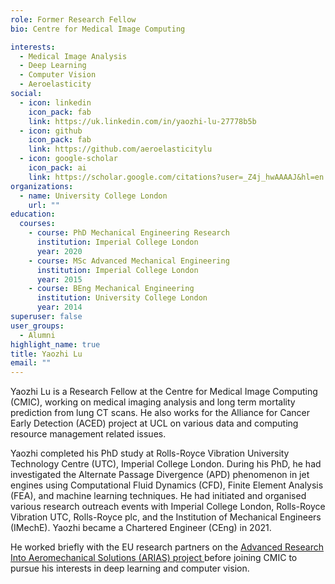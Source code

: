 ```yaml
---
role: Former Research Fellow
bio: Centre for Medical Image Computing

interests:
  - Medical Image Analysis
  - Deep Learning
  - Computer Vision
  - Aeroelasticity
social:
  - icon: linkedin
    icon_pack: fab
    link: https://uk.linkedin.com/in/yaozhi-lu-27778b5b
  - icon: github
    icon_pack: fab
    link: https://github.com/aeroelasticitylu
  - icon: google-scholar
    icon_pack: ai
    link: https://scholar.google.com/citations?user=_Z4j_hwAAAAJ&hl=en
organizations:
  - name: University College London
    url: ""
education:
  courses:
    - course: PhD Mechanical Engineering Research
      institution: Imperial College London
      year: 2020
    - course: MSc Advanced Mechanical Engineering
      institution: Imperial College London
      year: 2015
    - course: BEng Mechanical Engineering
      institution: University College London
      year: 2014
superuser: false
user_groups:
  - Alumni
highlight_name: true
title: Yaozhi Lu
email: ""
---
```


Yaozhi Lu is a Research Fellow at the Centre for Medical Image Computing (CMIC), working on medical imaging analysis and long term mortality prediction from lung CT scans. He also works for the Alliance for Cancer Early Detection (ACED) project at UCL on various data and computing resource management related issues.

Yaozhi completed his PhD study at Rolls-Royce Vibration University Technology Centre (UTC), Imperial College London. During his PhD, he had investigated the Alternate Passage Divergence (APD) phenomenon in jet engines using Computational Fluid Dynamics (CFD), Finite Element Analysis (FEA), and machine learning techniques. He had initiated and organised various research outreach events with Imperial College London, Rolls-Royce Vibration UTC, Rolls-Royce plc, and the Institution of Mechanical Engineers (IMechE). Yaozhi became a Chartered Engineer (CEng) in 2021.

He worked briefly with the EU research partners on the <a href="https://www.arias-project.eu/" target="_blank" rel="noopener"> Advanced Research Into Aeromechanical Solutions (ARIAS) project </a> before joining CMIC to pursue his interests in deep learning and computer vision.
